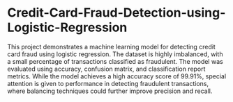 # Credit-Card-Fraud-Detection-using-Logistic-Regression
This project demonstrates a machine learning model for detecting credit card fraud using logistic regression. The dataset is highly imbalanced, with a small percentage of transactions classified as fraudulent. The model was evaluated using accuracy, confusion matrix, and classification report metrics. While the model achieves a high accuracy score of 99.91%, special attention is given to performance in detecting fraudulent transactions, where balancing techniques could further improve precision and recall.
